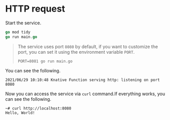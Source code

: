 # HTTP request

Start the service.

```go
go mod tidy
go run main.go
```

> The service uses port `8080` by default, if you want to customize the port, you can set it using the environment variable `PORT`.
>
> ```shell
> PORT=8081 go run main.go
> ```

You can see the following.

```shell
2021/06/29 10:10:48 Knative Function serving http: listening on port 8080
```

Now you can access the service via `curl` command.If everything works, you can see the following.

```shell
~# curl http://localhost:8080
Hello, World!
```


